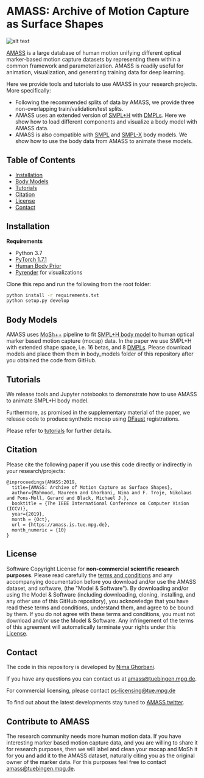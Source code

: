 # AMASS: Archive of Motion Capture as Surface Shapes

![alt text](support_data/github_data/datasets_preview.png "Samples of bodies in AMASS recovered from Motion Capture sequences")

[AMASS](http://amass.is.tue.mpg.de) is a large database of human motion unifying different optical marker-based motion capture datasets by representing them within a common framework and parameterization. 
 AMASS is readily useful for animation, visualization, and generating training data for deep learning.

Here we provide tools and tutorials to use AMASS in your research projects. More specifically:
- Following the recommended splits of data by AMASS, we provide three non-overlapping train/validation/test splits.
- AMASS uses an extended version of [SMPL+H](http://mano.is.tue.mpg.de/) with [DMPLs](https://smpl.is.tue.mpg.de/). 
Here we show how to load different components and visualize a body model with AMASS data.
- AMASS is also compatible with [SMPL](http://smpl.is.tue.mpg.de) and [SMPL-X](https://smpl-x.is.tue.mpg.de/) body models. 
We show how to use the body data from AMASS to animate these models.
## Table of Contents
  * [Installation](#installation)
  * [Body Models](#body-models)
  * [Tutorials](#tutorials)
  * [Citation](#citation)
  * [License](#license)
  * [Contact](#contact)

## Installation
**Requirements**
- Python 3.7
- [PyTorch 1.7.1](https://pytorch.org/get-started)
- [Human Body Prior](https://github.com/nghorbani/human_body_prior)
- [Pyrender](https://pyrender.readthedocs.io/en/latest/install/index.html#osmesa) for visualizations

Clone this repo and run the following from the root folder:
```bash
python install -r requirements.txt
python setup.py develop
```

## Body Models
AMASS uses [MoSh++](https://amass.is.tue.mpg.de) pipeline to fit [SMPL+H body model](https://mano.is.tue.mpg.de/)
to human optical marker based motion capture (mocap) data.
In the paper we use SMPL+H with extended shape space, i.e. 16 betas, and 8 [DMPLs](https://smpl.is.tue.mpg.de/). 
Please download models and place them them in body_models folder of this repository after you obtained the code from GitHub.

## Tutorials
We release tools and Jupyter notebooks to demonstrate how to use AMASS to animate SMPL+H body model.

Furthermore, as promised in the supplementary material of the paper, we release code to produce synthetic mocap using 
[DFaust](http://dfaust.is.tue.mpg.de) registrations.

Please refer to [tutorials](/notebooks) for further details.

## Citation
Please cite the following paper if you use this code directly or indirectly in your research/projects:
```
@inproceedings{AMASS:2019,
  title={AMASS: Archive of Motion Capture as Surface Shapes},
  author={Mahmood, Naureen and Ghorbani, Nima and F. Troje, Nikolaus and Pons-Moll, Gerard and Black, Michael J.},
  booktitle = {The IEEE International Conference on Computer Vision (ICCV)},
  year={2019},
  month = {Oct},
  url = {https://amass.is.tue.mpg.de},
  month_numeric = {10}
}
```
## License

Software Copyright License for **non-commercial scientific research purposes**.
Please read carefully the [terms and conditions](./LICENSE) 
and any accompanying documentation before you download and/or use the AMASS dataset, and software, (the "Model & Software"). 
 By downloading and/or using the Model & Software 
 (including downloading, cloning, installing, and any other use of this GitHub repository), 
 you acknowledge that you have read these terms and conditions, understand them, 
 and agree to be bound by them. If you do not agree with these terms and conditions, 
 you must not download and/or use the Model & Software.
  Any infringement of the terms of this agreement will automatically terminate your rights under this [License](./LICENSE).
 
 ## Contact
The code in this repository is developed by [Nima Ghorbani](https://nghorbani.github.io/).

If you have any questions you can contact us at [amass@tuebingen.mpg.de](mailto:amass@tuebingen.mpg.de).

For commercial licensing, please contact [ps-licensing@tue.mpg.de](mailto:ps-licensing@tue.mpg.de)

To find out about the latest developments stay tuned to [AMASS twitter](https://twitter.com/mocap_amass).

## Contribute to AMASS
The research community needs more human motion data. 
If you have interesting marker based motion capture data, and you are willing to share it for research purposes, 
then we will label and clean your mocap and MoSh it for you and add it to the AMASS dataset, 
naturally citing you as the original owner of the marker data.
For this purposes feel free to contact [amass@tuebingen.mpg.de](mailto:amass@tuebingen.mpg.de).
